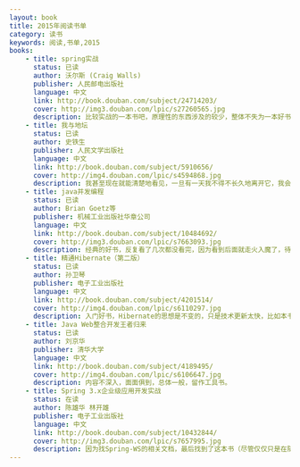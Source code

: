 ```yaml
---
layout: book
title: 2015年阅读书单
category: 读书
keywords: 阅读,书单,2015
books: 
    - title: spring实战
      status: 已读
      author: 沃尔斯 (Craig Walls) 
      publisher: 人民邮电出版社
      language: 中文
      link: http://book.douban.com/subject/24714203/
      cover: http://img3.douban.com/lpic/s27260565.jpg
      description: 比较实战的一本书吧，原理性的东西涉及的较少，整体不失为一本好书。
    - title: 我与地坛
      status: 已读
      author: 史铁生
      publisher: 人民文学出版社
      language: 中文
      link: http://book.douban.com/subject/5910656/
      cover: http://img4.douban.com/lpic/s4594868.jpg
      description: 我甚至现在就能清楚地看见，一旦有一天我不得不长久地离开它，我会怎样想念它，我会怎样想念它并且梦见它，我会怎样因为不敢想念它而梦也梦不到它。宇宙以其不息的欲望将一个歌舞炼为永恒。这欲望有怎样一个人间的姓名，大可忽略不计。每个人的地坛都不一样吧，到最后，也不是我在地坛，而是地坛在我。
    - title: java并发编程
      status: 已读
      author: Brian Goetz等
      publisher: 机械工业出版社华章公司
      language: 中文
      link: http://book.douban.com/subject/10484692/
      cover: http://img3.douban.com/lpic/s7663093.jpg
      description: 经典的好书，反复看了几次都没看完，因为看到后面就走火入魔了，待内力深厚些再战吧！
    - title: 精通Hibernate（第二版）
      status: 已读
      author: 孙卫琴
      publisher: 电子工业出版社
      language: 中文
      link: http://book.douban.com/subject/4201514/
      cover: http://img4.douban.com/lpic/s6110297.jpg
      description: 入门好书，Hibernate的思想是不变的，只是技术更新太快，比如本书不涉及Anotation。
    - title: Java Web整合开发王者归来
      status: 已读
      author: 刘京华
      publisher: 清华大学
      language: 中文
      link: http://book.douban.com/subject/4189495/
      cover: http://img4.douban.com/lpic/s6106647.jpg
      description: 内容不深入，面面俱到，总体一般，留作工具书。
    - title: Spring 3.x企业级应用开发实战
      status: 在读
      author: 陈雄华 林开雄
      publisher: 电子工业出版社
      language: 中文
      link: http://book.douban.com/subject/10432844/
      cover: http://img3.douban.com/lpic/s7657995.jpg
      description: 因为找Spring-WS的相关文档，最后找到了这本书（尽管仅仅只是在随书光盘的附录2中才有），但不得不说这是一本好书。
---
```


     
  
